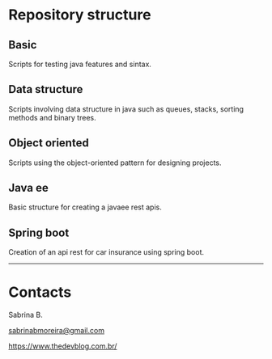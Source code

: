 # Repository structure

## Basic
Scripts for testing java features and sintax.

## Data structure
Scripts involving data structure in java such as queues, stacks, sorting methods and binary trees.

## Object oriented
Scripts using the object-oriented pattern for designing projects.

## Java ee
Basic structure for creating a javaee rest apis.

## Spring boot
Creation of an api rest for car insurance using spring boot.

---

# Contacts
Sabrina B.

sabrinabmoreira@gmail.com

https://www.thedevblog.com.br/
